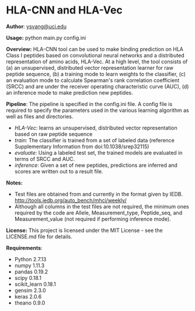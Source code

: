 HLA-CNN and HLA-Vec
=========================
__Author__: ysvang@uci.edu

__Usage:__ python main.py config.ini 

__Overview:__ HLA-CNN tool can be used to make binding prediction on HLA Class I peptides
based on convolutional neural networks and a distributed representation of amino acids, HLA-Vec. 
At a high level, the tool consists of (a) an unsupervised, distributed vector representation learner for
raw peptide sequence, (b) a training mode to learn weights to the classifier, (c) an evaluation mode 
to calculate Spearman's rank correlation coefficient (SRCC) and are under the receiver operating characteristic
curve (AUC), (d) an inference mode to make prediction new peptides.

__Pipeline__: The pipeline is specified in the config.ini file. A config file is required to specify the 
parameters used in the various learning algorithm as well as files and directories.
- _HLA-Vec_: learns an unsupervised, distributed vector representation based on raw peptide sequence
- _train_: The classifier is trained from a set of labeled data (reference Supplementary Information from doi:10.1038/srep32115)
- _evaluate_: Using a labeled test set, the trained models are evaluated in terms of SRCC and AUC.
- _inference_: Given a set of new peptides, predictions are inferred and scores are written out to a result file.

__Notes:__
- Test files are obtained from and currently in the format given by IEDB. http://tools.iedb.org/auto_bench/mhci/weekly/
- Although all columns in the test files are not required, the minimum ones required by the code are Allele, Measurement_type, Peptide_seq,
and Measurement_value (not required if performing inference mode).
 
__License:__ This project is licensed under the MIT License - see the LICENSE.md file for details.
 
__Requirements__:
- Python 2.7.13
- numpy 1.11.3
- pandas 0.19.2
- scipy 0.18.1
- scikit_learn 0.18.1
- gensim 2.3.0
- keras 2.0.6
- theano 0.9.0

